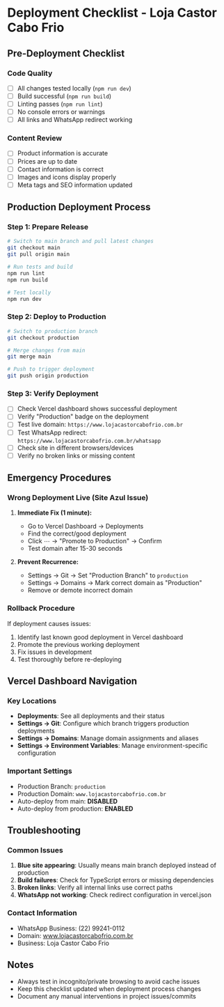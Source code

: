 # Deployment Checklist - Loja Castor Cabo Frio

## Pre-Deployment Checklist

### Code Quality
- [ ] All changes tested locally (`npm run dev`)
- [ ] Build successful (`npm run build`)
- [ ] Linting passes (`npm run lint`)
- [ ] No console errors or warnings
- [ ] All links and WhatsApp redirect working

### Content Review
- [ ] Product information is accurate
- [ ] Prices are up to date
- [ ] Contact information is correct
- [ ] Images and icons display properly
- [ ] Meta tags and SEO information updated

## Production Deployment Process

### Step 1: Prepare Release
```bash
# Switch to main branch and pull latest changes
git checkout main
git pull origin main

# Run tests and build
npm run lint
npm run build

# Test locally
npm run dev
```

### Step 2: Deploy to Production
```bash
# Switch to production branch
git checkout production

# Merge changes from main
git merge main

# Push to trigger deployment
git push origin production
```

### Step 3: Verify Deployment
- [ ] Check Vercel dashboard shows successful deployment
- [ ] Verify "Production" badge on the deployment
- [ ] Test live domain: `https://www.lojacastorcabofrio.com.br`
- [ ] Test WhatsApp redirect: `https://www.lojacastorcabofrio.com.br/whatsapp`
- [ ] Check site in different browsers/devices
- [ ] Verify no broken links or missing content

## Emergency Procedures

### Wrong Deployment Live (Site Azul Issue)
1. **Immediate Fix (1 minute):**
   - Go to Vercel Dashboard → Deployments
   - Find the correct/good deployment
   - Click ⋯ → "Promote to Production" → Confirm
   - Test domain after 15-30 seconds

2. **Prevent Recurrence:**
   - Settings → Git → Set "Production Branch" to `production`
   - Settings → Domains → Mark correct domain as "Production"
   - Remove or demote incorrect domain

### Rollback Procedure
If deployment causes issues:
1. Identify last known good deployment in Vercel dashboard
2. Promote the previous working deployment
3. Fix issues in development
4. Test thoroughly before re-deploying

## Vercel Dashboard Navigation

### Key Locations
- **Deployments**: See all deployments and their status
- **Settings → Git**: Configure which branch triggers production deployments
- **Settings → Domains**: Manage domain assignments and aliases
- **Settings → Environment Variables**: Manage environment-specific configuration

### Important Settings
- Production Branch: `production`
- Production Domain: `www.lojacastorcabofrio.com.br`
- Auto-deploy from main: **DISABLED**
- Auto-deploy from production: **ENABLED**

## Troubleshooting

### Common Issues
1. **Blue site appearing**: Usually means main branch deployed instead of production
2. **Build failures**: Check for TypeScript errors or missing dependencies
3. **Broken links**: Verify all internal links use correct paths
4. **WhatsApp not working**: Check redirect configuration in vercel.json

### Contact Information
- WhatsApp Business: (22) 99241-0112
- Domain: www.lojacastorcabofrio.com.br
- Business: Loja Castor Cabo Frio

## Notes
- Always test in incognito/private browsing to avoid cache issues
- Keep this checklist updated when deployment process changes
- Document any manual interventions in project issues/commits